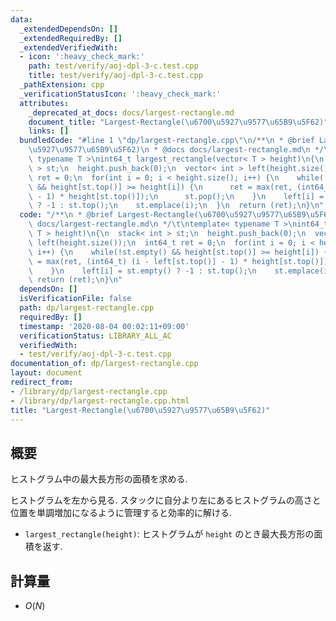 ```yaml
---
data:
  _extendedDependsOn: []
  _extendedRequiredBy: []
  _extendedVerifiedWith:
  - icon: ':heavy_check_mark:'
    path: test/verify/aoj-dpl-3-c.test.cpp
    title: test/verify/aoj-dpl-3-c.test.cpp
  _pathExtension: cpp
  _verificationStatusIcon: ':heavy_check_mark:'
  attributes:
    _deprecated_at_docs: docs/largest-rectangle.md
    document_title: "Largest-Rectangle(\u6700\u5927\u9577\u65B9\u5F62)"
    links: []
  bundledCode: "#line 1 \"dp/largest-rectangle.cpp\"\n/**\n * @brief Largest-Rectangle(\u6700\
    \u5927\u9577\u65B9\u5F62)\n * @docs docs/largest-rectangle.md\n */\t\ntemplate<\
    \ typename T >\nint64_t largest_rectangle(vector< T > height)\n{\n  stack< int\
    \ > st;\n  height.push_back(0);\n  vector< int > left(height.size());\n  int64_t\
    \ ret = 0;\n  for(int i = 0; i < height.size(); i++) {\n    while(!st.empty()\
    \ && height[st.top()] >= height[i]) {\n      ret = max(ret, (int64_t) (i - left[st.top()]\
    \ - 1) * height[st.top()]);\n      st.pop();\n    }\n    left[i] = st.empty()\
    \ ? -1 : st.top();\n    st.emplace(i);\n  }\n  return (ret);\n}\n"
  code: "/**\n * @brief Largest-Rectangle(\u6700\u5927\u9577\u65B9\u5F62)\n * @docs\
    \ docs/largest-rectangle.md\n */\t\ntemplate< typename T >\nint64_t largest_rectangle(vector<\
    \ T > height)\n{\n  stack< int > st;\n  height.push_back(0);\n  vector< int >\
    \ left(height.size());\n  int64_t ret = 0;\n  for(int i = 0; i < height.size();\
    \ i++) {\n    while(!st.empty() && height[st.top()] >= height[i]) {\n      ret\
    \ = max(ret, (int64_t) (i - left[st.top()] - 1) * height[st.top()]);\n      st.pop();\n\
    \    }\n    left[i] = st.empty() ? -1 : st.top();\n    st.emplace(i);\n  }\n \
    \ return (ret);\n}\n"
  dependsOn: []
  isVerificationFile: false
  path: dp/largest-rectangle.cpp
  requiredBy: []
  timestamp: '2020-08-04 00:02:11+09:00'
  verificationStatus: LIBRARY_ALL_AC
  verifiedWith:
  - test/verify/aoj-dpl-3-c.test.cpp
documentation_of: dp/largest-rectangle.cpp
layout: document
redirect_from:
- /library/dp/largest-rectangle.cpp
- /library/dp/largest-rectangle.cpp.html
title: "Largest-Rectangle(\u6700\u5927\u9577\u65B9\u5F62)"
---
```

## 概要

ヒストグラム中の最大長方形の面積を求める.

ヒストグラムを左から見る. スタックに自分より左にあるヒストグラムの高さと位置を単調増加になるように管理すると効率的に解ける.

* `largest_rectangle(height)`: ヒストグラムが `height` のとき最大長方形の面積を返す.

## 計算量

* $O(N)$
